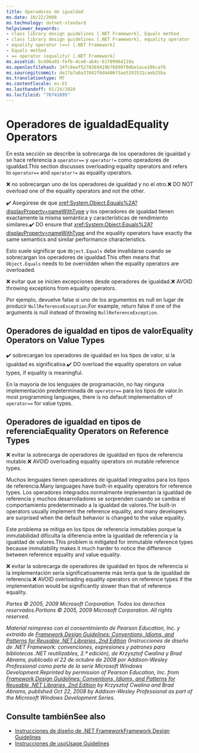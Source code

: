 ```yaml
---
title: Operadores de igualdad
ms.date: 10/22/2008
ms.technology: dotnet-standard
helpviewer_keywords:
- class library design guidelines [.NET Framework], Equals method
- class library design guidelines [.NET Framework], equality operator
- equality operator (==) [.NET Framework]
- Equals method
- == operator (equality) [.NET Framework]
ms.assetid: bc496a91-fefb-4ce0-ab4c-61f09964119a
ms.openlocfilehash: 34fc8eef5270369419b76899f0dbe1ace106caf6
ms.sourcegitcommit: de17a7a0a37042f0d4406f5ae5393531caeb25ba
ms.translationtype: MT
ms.contentlocale: es-ES
ms.lasthandoff: 01/24/2020
ms.locfileid: "76741695"
---
```

# <a name="equality-operators"></a><span data-ttu-id="1097a-102">Operadores de igualdad</span><span class="sxs-lookup"><span data-stu-id="1097a-102">Equality Operators</span></span>
<span data-ttu-id="1097a-103">En esta sección se describe la sobrecarga de los operadores de igualdad y se hace referencia a `operator==` y `operator!=` como operadores de igualdad.</span><span class="sxs-lookup"><span data-stu-id="1097a-103">This section discusses overloading equality operators and refers to `operator==` and `operator!=` as equality operators.</span></span>

 <span data-ttu-id="1097a-104">❌ no sobrecargan uno de los operadores de igualdad y no el otro.</span><span class="sxs-lookup"><span data-stu-id="1097a-104">❌ DO NOT overload one of the equality operators and not the other.</span></span>

 <span data-ttu-id="1097a-105">✔️ Asegúrese de que <xref:System.Object.Equals%2A?displayProperty=nameWithType> y los operadores de igualdad tienen exactamente la misma semántica y características de rendimiento similares.</span><span class="sxs-lookup"><span data-stu-id="1097a-105">✔️ DO ensure that <xref:System.Object.Equals%2A?displayProperty=nameWithType> and the equality operators have exactly the same semantics and similar performance characteristics.</span></span>

 <span data-ttu-id="1097a-106">Esto suele significar que `Object.Equals` debe invalidarse cuando se sobrecargan los operadores de igualdad.</span><span class="sxs-lookup"><span data-stu-id="1097a-106">This often means that `Object.Equals` needs to be overridden when the equality operators are overloaded.</span></span>

 <span data-ttu-id="1097a-107">❌ evitar que se inicien excepciones desde operadores de igualdad.</span><span class="sxs-lookup"><span data-stu-id="1097a-107">❌ AVOID throwing exceptions from equality operators.</span></span>

 <span data-ttu-id="1097a-108">Por ejemplo, devuelve false si uno de los argumentos es null en lugar de producir `NullReferenceException`.</span><span class="sxs-lookup"><span data-stu-id="1097a-108">For example, return false if one of the arguments is null instead of throwing `NullReferenceException`.</span></span>

## <a name="equality-operators-on-value-types"></a><span data-ttu-id="1097a-109">Operadores de igualdad en tipos de valor</span><span class="sxs-lookup"><span data-stu-id="1097a-109">Equality Operators on Value Types</span></span>
 <span data-ttu-id="1097a-110">✔️ sobrecargan los operadores de igualdad en los tipos de valor, si la igualdad es significativa.</span><span class="sxs-lookup"><span data-stu-id="1097a-110">✔️ DO overload the equality operators on value types, if equality is meaningful.</span></span>

 <span data-ttu-id="1097a-111">En la mayoría de los lenguajes de programación, no hay ninguna implementación predeterminada de `operator==` para los tipos de valor.</span><span class="sxs-lookup"><span data-stu-id="1097a-111">In most programming languages, there is no default implementation of `operator==` for value types.</span></span>

## <a name="equality-operators-on-reference-types"></a><span data-ttu-id="1097a-112">Operadores de igualdad en tipos de referencia</span><span class="sxs-lookup"><span data-stu-id="1097a-112">Equality Operators on Reference Types</span></span>
 <span data-ttu-id="1097a-113">❌ evitar la sobrecarga de operadores de igualdad en tipos de referencia mutable.</span><span class="sxs-lookup"><span data-stu-id="1097a-113">❌ AVOID overloading equality operators on mutable reference types.</span></span>

 <span data-ttu-id="1097a-114">Muchos lenguajes tienen operadores de igualdad integrados para los tipos de referencia.</span><span class="sxs-lookup"><span data-stu-id="1097a-114">Many languages have built-in equality operators for reference types.</span></span> <span data-ttu-id="1097a-115">Los operadores integrados normalmente implementan la igualdad de referencia y muchos desarrolladores se sorprenden cuando se cambia el comportamiento predeterminado a la igualdad de valores.</span><span class="sxs-lookup"><span data-stu-id="1097a-115">The built-in operators usually implement the reference equality, and many developers are surprised when the default behavior is changed to the value equality.</span></span>

 <span data-ttu-id="1097a-116">Este problema se mitiga en los tipos de referencia inmutables porque la inmutabilidad dificulta la diferencia entre la igualdad de referencia y la igualdad de valores.</span><span class="sxs-lookup"><span data-stu-id="1097a-116">This problem is mitigated for immutable reference types because immutability makes it much harder to notice the difference between reference equality and value equality.</span></span>

 <span data-ttu-id="1097a-117">❌ evitar la sobrecarga de operadores de igualdad en tipos de referencia si la implementación sería significativamente más lenta que la de igualdad de referencia.</span><span class="sxs-lookup"><span data-stu-id="1097a-117">❌ AVOID overloading equality operators on reference types if the implementation would be significantly slower than that of reference equality.</span></span>

 <span data-ttu-id="1097a-118">*Partes © 2005, 2009 Microsoft Corporation. Todos los derechos reservados.*</span><span class="sxs-lookup"><span data-stu-id="1097a-118">*Portions © 2005, 2009 Microsoft Corporation. All rights reserved.*</span></span>

 <span data-ttu-id="1097a-119">*Material reimpreso con el consentimiento de Pearson Education, Inc. y extraído de [Framework Design Guidelines: Conventions, Idioms, and Patterns for Reusable .NET Libraries, 2nd Edition](https://www.informit.com/store/framework-design-guidelines-conventions-idioms-and-9780321545619) (Instrucciones de diseño de .NET Framework: convenciones, expresiones y patrones para bibliotecas .NET reutilizables, 2.ª edición), de Krzysztof Cwalina y Brad Abrams, publicado el 22 de octubre de 2008 por Addison-Wesley Professional como parte de la serie Microsoft Windows Development.*</span><span class="sxs-lookup"><span data-stu-id="1097a-119">*Reprinted by permission of Pearson Education, Inc. from [Framework Design Guidelines: Conventions, Idioms, and Patterns for Reusable .NET Libraries, 2nd Edition](https://www.informit.com/store/framework-design-guidelines-conventions-idioms-and-9780321545619) by Krzysztof Cwalina and Brad Abrams, published Oct 22, 2008 by Addison-Wesley Professional as part of the Microsoft Windows Development Series.*</span></span>

## <a name="see-also"></a><span data-ttu-id="1097a-120">Consulte también</span><span class="sxs-lookup"><span data-stu-id="1097a-120">See also</span></span>

- [<span data-ttu-id="1097a-121">Instrucciones de diseño de .NET Framework</span><span class="sxs-lookup"><span data-stu-id="1097a-121">Framework Design Guidelines</span></span>](../../../docs/standard/design-guidelines/index.md)
- [<span data-ttu-id="1097a-122">Instrucciones de uso</span><span class="sxs-lookup"><span data-stu-id="1097a-122">Usage Guidelines</span></span>](../../../docs/standard/design-guidelines/usage-guidelines.md)
